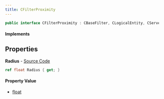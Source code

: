 ```yaml
---
title: CFilterProximity
---
```


```csharp
public interface CFilterProximity : CBaseFilter, CLogicalEntity, CServerOnlyEntity, CBaseEntity, CEntityInstance, ISchemaClass<CEntityInstance>, ISchemaClass<CBaseEntity>, ISchemaClass<CServerOnlyEntity>, ISchemaClass<CLogicalEntity>, ISchemaClass<CBaseFilter>, ISchemaClass<CFilterProximity>, ISchemaField, ISchemaClass, INativeHandle
```

#### Implements

## Properties

**Radius** - [Source Code](https://github.com/swiftly-solution/swiftlys2/blob/main/managed/src/SwiftlyS2.Generated/Schemas/Interfaces/CFilterProximity.cs#L16)

```csharp
ref float Radius { get; }
```

#### Property Value

- [float](https://learn.microsoft.com/dotnet/api/system.single)


